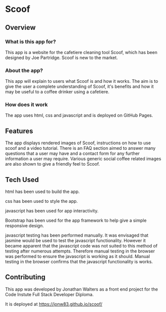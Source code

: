 # Scoof

## Overview

### What is this app for?
 
This app is a website for the cafetiere cleaning tool Scoof, which has been designed by Joe Partridge. Scoof is new to the market.
 
### About the app?
 
This app will explain to users what Scoof is and how it works. The aim is to give the user a complete understanding of Scoof, it's benefits and how it may be useful to a coffee drinker using a cafetiere. 
 
### How does it work

The app uses html, css and javascript and is deployed on GitHub Pages.

## Features

The app displays rendered images of Scoof, instructions on how to use scoof and a video tutorial. There is an FAQ section aimed to answer many questions that a user may have and a contact form for any further information a user may require. Various generic social coffee related images are also shown to give a friendly feel to Scoof.

## Tech Used

html has been used to build the app.

css has been used to style the app.

javascript has been used for app interactivity.

Bootstrap has been used for the app framework to help give a simple responsive design. 

javascript testing has been performed manually. It was envisaged that jasmine would be used to test the javascript functionality. However it became apparent that the javascript code was not suited to this method of testing after numerous attempts. Therefore manual testing in the browser was performed to ensure the javascript is working as it should. Manual testing in the browser confirms that the javascript functionality is works.

## Contributing

This app was developed by Jonathan Walters as a front end project for the Code Instute Full Stack Developer Diploma.

It is deployed at https://jonw83.github.io/scoof/

